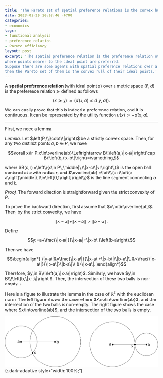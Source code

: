 ```yaml
---
title: 'The Pareto set of spatial preference relations is the convex hull of ideal points'
date: 2023-03-25 16:03:46 -0700
categories:
- economics
tags:
- functional analysis
- preference relation
- Pareto efficiency
layout: post
excerpt: 'The spatial preference relation is the preference relation over a metric space
where points nearer to the ideal point are preferred.
Suppose there are some agents with spatial preference relations over a strictly convex space,
then the Pareto set of them is the convex hull of their ideal points.'
---
```


A **spatial preference relation** (with ideal point $a$)
over a metric space $\left(P,d\right)$ is
the preference relation $\succeq$ defined as follows:

$$\left(x\succeq y\right):=\left(d\!\left(x,a\right)\leq d\!\left(y,a\right)\right).$$

We can easily prove that this is indeed a preference relation, and it is continuous.
It can be represented by the utility function $u(x):=-d(x,a)$.

---

First, we need a lemma.

*Lemma.*
Let $\left(P,\\|\cdot\\|\right)$ be a strictly convex space.
Then, for any two distinct points $a,b\in P$,
we have

$$\forall x\in P:x\in\overline{ab}\Leftrightarrow
B\!\left(a,\|x-a\|\right)\cap B\!\left(b,\|x-b\|\right)=\varnothing,$$

where $B(c,r):=\left\\{x\in P\,\middle|\,\\|x-c\\|<r\right\\}$
is the open ball centered at $c$ with radius $r$,
and $\overline{ab}:=\left\\{a+t\left(b-a\right)\middle|\,t\in\left[0,1\right]\right\\}$
is the line segment connecting $a$ and $b$.

*Proof.*
The forward direction is straightforward given the strict convexity of $P$.

To prove the backward direction, first assume that $x\notin\overline{ab}$.
Then, by the strict convexity, we have

$$\|x-a\|+\|x-b\|>\|b-a\|.$$

Define

$$y:=a+\frac{\|x-a\|}{\|x-a\|+\|x-b\|}\left(b-a\right).$$

Then we have

$$\begin{align*}
\|y-a\|&=\frac{\|x-a\|}{\|x-a\|+\|x-b\|}\|b-a\|\\
&<\frac{\|x-a\|}{\|b-a\|}\|b-a\|\\
&=\|x-a\|.
\end{align*}$$

Therefore, $y\in B\\!\left(a,\|x-a\|\right)$.
Similarly, we have $y\in B\\!\left(b,\|x-b\|\right)$.
Then, the intersection of these two balls is non-empty.
$\square$

Here is a figure to illustrate the lemma in the case of $\mathbb R^2$
with the euclidean norm.
The left figure shows the case where $x\notin\overline{ab}$,
and the intersection of the two balls is non-empty.
The right figure shows the case where $x\in\overline{ab}$,
and the intersection of the two balls is empty.

<!--
\documentclass{standalone}
\usepackage{tikz}
\usetikzlibrary{through}
\newcommand\labelpoint[3]{\node[#1] at (#2) {$#3$};\fill (#2) circle (0.07);}

\begin{document}

\begin{tikzpicture}
	\coordinate (a) at (0,0);
	\coordinate (b) at (3,0);
	\coordinate (x) at (1,-1);
	\node[draw] at (a) [circle through={(x)}] {};
	\node[draw] at (b) [circle through={(x)}] {};
	\draw (a) -- (b);
	\labelpoint{left}{a}{a};
	\labelpoint{right}{b}{b};
	\labelpoint{right}{x}{x};
\end{tikzpicture}
\qquad
\begin{tikzpicture}
	\coordinate (a) at (0,0);
	\coordinate (b) at (3,0);
	\coordinate (x) at (2,0);
	\node[draw] at (a) [circle through={(x)}] {};
	\node[draw] at (b) [circle through={(x)}] {};
	\draw (a) -- (b);
	\labelpoint{left}{a}{a};
	\labelpoint{right}{b}{b};
	\labelpoint{below left}{x}{x};
\end{tikzpicture}

\end{document}
-->
![Cases where the intersection is empty or non-empty](/assets/images/intersecting_balls.svg){:.dark-adaptive style="width: 100%;"}
